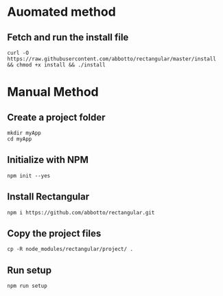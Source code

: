 # Auomated method

## Fetch and run the install file
	curl -O https://raw.githubusercontent.com/abbotto/rectangular/master/install && chmod +x install && ./install

# Manual Method

## Create a project folder
	mkdir myApp
	cd myApp

## Initialize with NPM
	npm init --yes

## Install Rectangular
	npm i https://github.com/abbotto/rectangular.git
	
## Copy the project files
	cp -R node_modules/rectangular/project/ .

## Run setup
	npm run setup

